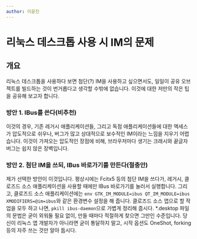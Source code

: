 ```yaml
---
author: 이윤진
---
```


# 리눅스 데스크톱 사용 시 IM의 문제

## 개요

리눅스 데스크톱을 사용하다 보면 첨단(?) IM을 사용하고 싶으면서도, 일일이 공유 오브젝트를 빌드하는 것이 번거롭다고 생각할 수밖에 없습니다.
이것에 대한 저만의 작은 팁을 공유해 보고자 합니다.

### 방안 1. IBus를 쓴다(비추천)

이것의 경우, 기존 레거시 애플리케이션들, 그리고 독점 애플리케이션들에 대한 액세스가 압도적으로 쉬우나, 버그가 많고 상대적으로 보수적인 IM이라는 느낌을 지우기 어렵습니다.
이것이 가져오는 압도적인 장점에 비해, 브라우저마다 생기는 크래시와 끝글자 버그는 쉽지 않은 장벽입니다.

### 방안 2. 첨단 IM을 쓰되, IBus 바로가기를 만든다(절충안)

제가 선택한 방안이 이것입니다. 평상시에는 Fcitx5 등의 첨단 IM을 쓰다가, 레거시, 클로즈드 소스 애플리케이션을 사용할 때에만 IBus 바로가기를 눌러서 실행합니다.
그리고, 클로즈드 소스 애플리케이션에는 `env GTK_IM_MODULE=ibus QT_IM_MODULE=ibus XMODIFIERS=@im=ibus`와 같은 환경변수 설정을 해 줍니다.
클로즈드 소스 앱으로 할 작업을 모두 하고 나면, `pkill ibus-daemon`으로 가볍게 정리해 줍시다. *.desktop 파일의 문법은 굳이 외워둘 필요 없이, 만들 때마다 적절하게 찾으면 그만인 수준입니다. 당신이 리눅스 앱 개발자가 아니라면 굳이 통달하지 말고, 시작 옵션도 OneShot, forking 등의 자주 쓰는 것만 알아 둡시다.